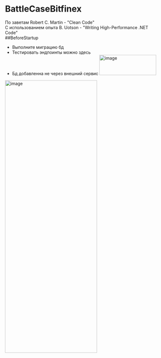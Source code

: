 # BattleCaseBitfinex
По заветам Robert C. Martin - "Clean Code" </br>
С использованием опыта B. Uotson - "Writing High-Performance .NET Code" </br>
##BeforeStartup </br>
* Выполните миграцию бд </br>
* Тестировать эндпоинты можно здесь </br>
* Бд добавленна не через внешний сервис
<img width="188" height="67" alt="image" src="https://github.com/user-attachments/assets/94a4696c-5846-4705-8a04-16f4b9db61b9" /> </br>

<img width="304" height="900" alt="image" src="https://github.com/user-attachments/assets/54e5173d-33b5-41e2-8bf7-fb31ff34f9de" /> </br>
